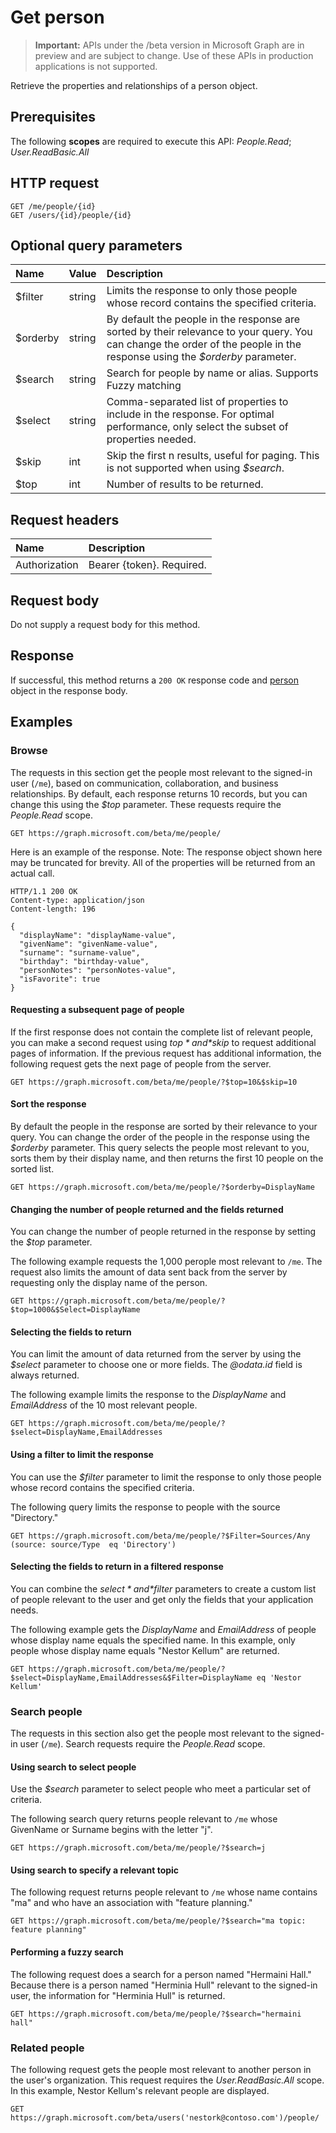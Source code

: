# Get person

> **Important:** APIs under the /beta version in Microsoft Graph are in preview and are subject to change. Use of these APIs in production applications is not supported.

Retrieve the properties and relationships of a person object.
## Prerequisites
The following **scopes** are required to execute this API: *People.Read*; *User.ReadBasic.All*
 
## HTTP request
<!-- { "blockType": "ignored" } -->
```http
GET /me/people/{id}
GET /users/{id}/people/{id}
```
## Optional query parameters
|Name|Value|Description|
|:---------------|:--------|:-------|
|$filter|string|Limits the response to only those people whose record contains the specified criteria.|
|$orderby|string|By default the people in the response are sorted by their relevance to your query. You can change the order of the people in the response using the *$orderby* parameter.|
|$search|string|Search for people by name or alias. Supports Fuzzy matching|
|$select|string|Comma-separated list of properties to include in the response. For optimal performance, only select the subset of properties needed.|
|$skip|int|Skip the first n results, useful for paging. This is not supported when using *$search*.|
|$top|int|Number of results to be returned.|

## Request headers
| Name      |Description|
|:----------|:----------|
| Authorization  | Bearer {token}. Required. |

## Request body
Do not supply a request body for this method.

## Response

If successful, this method returns a `200 OK` response code and [person](../resources/person.md) object in the response body.
## Examples
### Browse
The requests in this section get the people most relevant to the signed-in user (`/me`), based on communication, collaboration, and business relationships. 
By default, each response returns 10 records, but you can change this using the *$top* parameter. These requests require the *People.Read* scope.

<!-- {
  "blockType": "request",
  "name": "get_person"
}-->
```http
GET https://graph.microsoft.com/beta/me/people/
```

Here is an example of the response. Note: The response object shown here may be truncated for brevity. All of the properties will be returned from an actual call.
<!-- {
  "blockType": "response",
  "truncated": true,
  "@odata.type": "microsoft.graph.person"
} -->

```http
HTTP/1.1 200 OK
Content-type: application/json
Content-length: 196

{
  "displayName": "displayName-value",
  "givenName": "givenName-value",
  "surname": "surname-value",
  "birthday": "birthday-value",
  "personNotes": "personNotes-value",
  "isFavorite": true
}
```

#### Requesting a subsequent page of people
If the first response does not contain the complete list of relevant people, you can make a second request using *$top* and *$skip* to request additional pages of information. If the previous request has additional information, the following request gets the next page of people from the server.

```http
GET https://graph.microsoft.com/beta/me/people/?$top=10&$skip=10
```

#### Sort the response
By default the people in the response are sorted by their relevance to your query. You can change the order of the people in the response using the *$orderby* parameter. This query selects the people most relevant to you, sorts them by their display name, and then returns the first 10 people on the sorted list.

```http
GET https://graph.microsoft.com/beta/me/people/?$orderby=DisplayName
```
#### Changing the number of people returned and the fields returned
You can change the number of people returned in the response by setting the *$top* parameter. 

The following example requests the 1,000 perople most relevant to `/me`. The request also limits the amount of data sent back from the server by requesting only the display name of the person.


```http
GET https://graph.microsoft.com/beta/me/people/?$top=1000&$Select=DisplayName
```
#### Selecting the fields to return
You can limit the amount of data returned from the server by using the *$select* parameter to choose one or more fields. The *@odata.id* field is always returned.

The following example limits the response to the *DisplayName* and *EmailAddress* of the 10 most relevant people.

```http
GET https://graph.microsoft.com/beta/me/people/?$select=DisplayName,EmailAddresses
```
#### Using a filter to limit the response
You can use the *$filter* parameter to limit the response to only those people whose record contains the specified criteria. 

The following query limits the response to people with the source "Directory."


```http
GET https://graph.microsoft.com/beta/me/people/?$Filter=Sources/Any (source: source/Type  eq 'Directory')
```

#### Selecting the fields to return in a filtered response

You can combine the *$select* and *$filter* parameters to create a custom list of people relevant to the user and get only the fields that your application needs. 

The following example gets the *DisplayName* and *EmailAddress* of people whose display name equals the specified name. In this example, only people whose display name equals "Nestor Kellum" are returned. 


```http
GET https://graph.microsoft.com/beta/me/people/?$select=DisplayName,EmailAddresses&$Filter=DisplayName eq 'Nestor Kellum'
```

### Search people
The requests in this section also get the people most relevant to the signed-in user (`/me`). Search requests require the *People.Read* scope.

#### Using search to select people

Use the *$search* parameter to select people who meet a particular set of criteria. 

The following search query returns people relevant to `/me` whose GivenName or Surname begins with the letter "j".

```http
GET https://graph.microsoft.com/beta/me/people/?$search=j
```
#### Using search to specify a relevant topic

The following request returns people relevant to `/me` whose name contains "ma" and who have an association with "feature planning."

```http
GET https://graph.microsoft.com/beta/me/people/?$search="ma topic: feature planning"
```
#### Performing a fuzzy search

The following request does a search for a person named "Hermaini Hall." Because there is a person named "Herminia Hull" relevant to the signed-in user, 
the information for "Herminia Hull" is returned.

```http
GET https://graph.microsoft.com/beta/me/people/?$search="hermaini hall"
```
### Related people

The following request gets the people most relevant to another person in the user's organization. This request requires the *User.ReadBasic.All* scope. In this example, Nestor Kellum's relevant people are displayed.

```http
GET https://graph.microsoft.com/beta/users('nestork@contoso.com')/people/
```

<!-- uuid: 8fcb5dbc-d5aa-4681-8e31-b001d5168d79
2015-10-25 14:57:30 UTC -->
<!-- {
  "type": "#page.annotation",
  "description": "Get person",
  "keywords": "",
  "section": "documentation",
  "tocPath": ""
}-->
